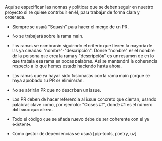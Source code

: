 Aquí se especifican las normas y políticas que se deben seguir en nuestro proyecto si se quiere contribuir en él, para trabajar de forma clara y ordenada.

- Siempre se usará "Squash" para hacer el merge de un PR.
- No se trabajará sobre la rama main.
- Las ramas se nombrarán siguiendo el criterio que tienen la mayoría de las ya creadas: "nombre"-"descripción". Donde "nombre" es el nombre de la persona que crea la rama y "descripción" es un resumen de en lo que trabaja esa rama en pocas palabras. Así se mantendrá la coherencia respecto a lo que hemos estado haciendo hasta ahora.
- Las ramas que ya hayan sido fusionadas con la rama main porque se haya aprobado su PR se eliminarán.
- No se abrirán PR que no describan un issue.
- Los PR deben de hacer referencia al issue concreto que cierran, usando palabras clave como, por ejemplo: "Closes #1", donde #1 es el número del issue que cierra.
- Todo el código que se añada nuevo debe de ser coherente con el ya existente.

- Como gestor de dependencias se usará [pip-tools, poetry, uv]